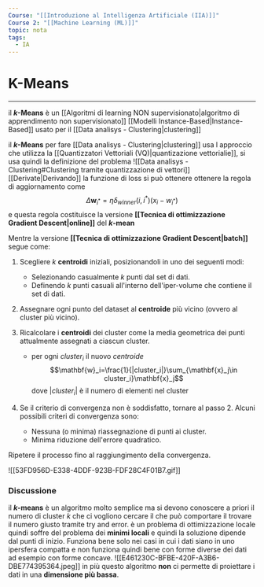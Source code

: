 ```yaml
---
Course: "[[Introduzione al Intelligenza Artificiale (IIA)]]"
Course 2: "[[Machine Learning (ML)]]"
topic: nota
tags:
  - IA
---
```

# K-Means
---
il __$k$-Means__ è un [[Algoritmi di learning NON supervisionato|algoritmo di apprendimento non supervisionato]] [[Modelli Instance-Based|Instance-Based]]  usato per il [[Data analisys - Clustering|clustering]] 

il __$k$-Means__ per fare [[Data analisys - Clustering|clustering]] usa l approccio che utilizza la [[Quantizzatori Vettoriali (VQ)|quantizazione vettorialie]], si usa quindi la definizione del problema ![[Data analisys - Clustering#Clustering tramite quantizzazione di vettori]]
[[Derivate|Derivando]] la funzione di loss si può ottenere ottenere la regola di aggiornamento come $$\Delta \mathbf{w}_{i^*} = \eta \delta_{winner} (i,i^*)(x_i-w_{i^*}) $$ e questa regola costituisce la versione __[[Tecnica di ottimizzazione Gradient Descent|online]]__ del __$k$-mean__

Mentre la versione __[[Tecnica di ottimizzazione Gradient Descent|batch]]__ segue come:
1. Scegliere $k$ __centroidi__ iniziali, posizionandoli in uno dei seguenti modi:
    - Selezionando casualmente $k$ punti dal set di dati.
    - Definendo $k$ punti casuali all'interno dell'iper-volume che contiene il set di dati.
2. Assegnare ogni punto del dataset al __centroide__ più vicino (ovvero al cluster più vicino).
3. Ricalcolare i __centroidi__ dei cluster come la media geometrica dei punti attualmente assegnati a ciascun cluster.
	- per ogni $cluster_i$  il nuovo _centroide_ $$\mathbf{w}_i=\frac{1}{|cluster_i|}\sum_{\mathbf{x}_j\in cluster_i}\mathbf{x}_j$$ dove $|cluster_i|$ è il numero di elementi nel cluster
	    
4. Se il criterio di convergenza non è soddisfatto, tornare al passo $2$. Alcuni possibili criteri di convergenza sono:
    - Nessuna (o minima) riassegnazione di punti ai cluster.
    - Minima riduzione dell'errore quadratico.

Ripetere il processo fino al raggiungimento della convergenza.


![[53FD956D-E338-4DDF-923B-FDF28C4F01B7.gif]]


### Discussione
il __$k$-means__ è un algoritmo molto semplice ma si devono conoscere a priori il numero di cluster $k$ che ci vogliono cercare il che può comportare il trovare il numero giusto tramite try and error.
è un problema di ottimizzazione locale quindi soffre del problema dei __minimi locali__ e quindi la soluzione dipende dal punti di inizio. Funziona bene solo nei casi in cui i dati siano in uno ipersfera compatta e non funziona quindi bene con forme diverse dei dati ad esempio con forme concave. ![[E461230C-BFBE-420F-A3B6-DBE774395364.jpeg]]
in più questo algoritmo __non__ ci permette di proiettare i dati in una __dimensione più bassa__.


